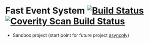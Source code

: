 # Fast Event System [![Build Status](https://img.shields.io/shippable/55f433501895ca447414d612/master.svg)](https://app.shippable.com/projects/55f433501895ca447414d612) [![Coverity Scan Build Status](https://scan.coverity.com/projects/6353/badge.svg)](https://scan.coverity.com/projects/makiolo-fast-event-system) 

- Sandbox project (start point for future project [asyncply](https://github.com/makiolo/async-ply))
